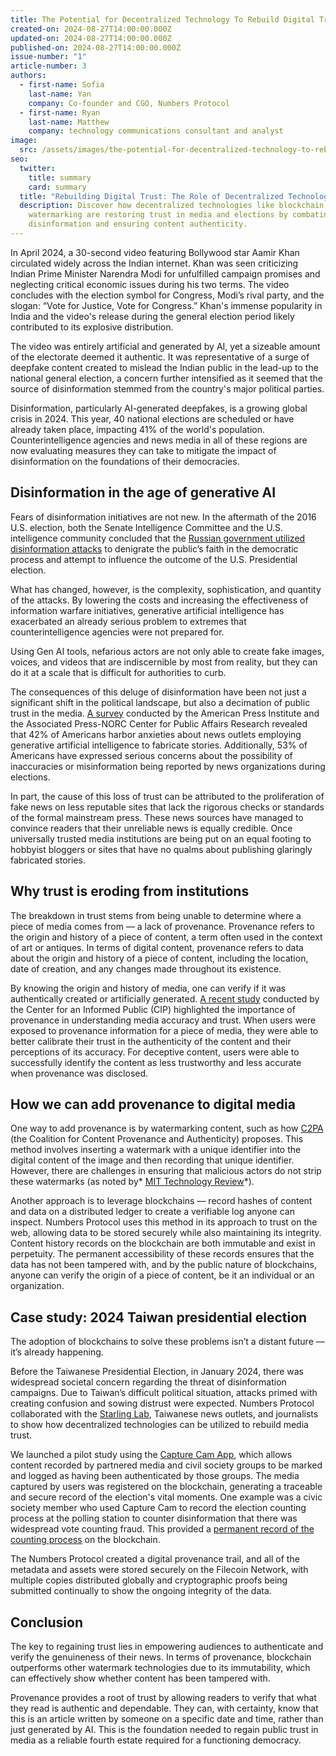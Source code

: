 ```yaml
---
title: The Potential for Decentralized Technology To Rebuild Digital Trust
created-on: 2024-08-27T14:00:00.000Z
updated-on: 2024-08-27T14:00:00.000Z
published-on: 2024-08-27T14:00:00.000Z
issue-number: "1"
article-number: 3
authors:
  - first-name: Sofia
    last-name: Yan
    company: Co-founder and CGO, Numbers Protocol
  - first-name: Ryan
    last-name: Matthew
    company: technology communications consultant and analyst
image:
  src: /assets/images/the-potential-for-decentralized-technology-to-rebuild-media-trust-and-empower-content-creators.webp
seo:
  twitter:
    title: summary
    card: summary
  title: "Rebuilding Digital Trust: The Role of Decentralized Technology"
  description: Discover how decentralized technologies like blockchain and
    watermarking are restoring trust in media and elections by combating
    disinformation and ensuring content authenticity.
---
```

In April 2024, a 30-second video featuring Bollywood star Aamir Khan circulated widely across the Indian internet. Khan was seen criticizing Indian Prime Minister Narendra Modi for unfulfilled campaign promises and neglecting critical economic issues during his two terms. The video concludes with the election symbol for Congress, Modi’s rival party, and the slogan: “Vote for Justice, Vote for Congress.” Khan's immense popularity in India and the video's release during the general election period likely contributed to its explosive distribution.

The video was entirely artificial and generated by AI, yet a sizeable amount of the electorate deemed it authentic. It was representative of a surge of deepfake content created to mislead the Indian public in the lead-up to the national general election, a concern further intensified as it seemed that the source of disinformation stemmed from the country's major political parties.

Disinformation, particularly AI-generated deepfakes, is a growing global crisis in 2024. This year, 40 national elections are scheduled or have already taken place, impacting 41% of the world's population. Counterintelligence agencies and news media in all of these regions are now evaluating measures they can take to mitigate the impact of disinformation on the foundations of their democracies.

## Disinformation in the age of generative AI

Fears of disinformation initiatives are not new. In the aftermath of the 2016 U.S. election, both the Senate Intelligence Committee and the U.S. intelligence community concluded that the [Russian government utilized disinformation attacks](https://www.politico.com/news/2020/04/21/senate-intel-report-confirms-russia-aimed-to-help-trump-in-2016-198171) to denigrate the public’s faith in the democratic process and attempt to influence the outcome of the U.S. Presidential election.

What has changed, however, is the complexity, sophistication, and quantity of the attacks. By lowering the costs and increasing the effectiveness of information warfare initiatives, generative artificial intelligence has exacerbated an already serious problem to extremes that counterintelligence agencies were not prepared for.

Using Gen AI tools, nefarious actors are not only able to create fake images, voices, and videos that are indiscernible by most from reality, but they can do it at a scale that is difficult for authorities to curb.

The consequences of this deluge of disinformation have been not just a significant shift in the political landscape, but also a decimation of public trust in the media. [A survey](https://apnorc.org/topics/media-insight-project/) conducted by the American Press Institute and the Associated Press-NORC Center for Public Affairs Research revealed that 42% of Americans harbor anxieties about news outlets employing generative artificial intelligence to fabricate stories. Additionally, 53% of Americans have expressed serious concerns about the possibility of inaccuracies or misinformation being reported by news organizations during elections.

In part, the cause of this loss of trust can be attributed to the proliferation of fake news on less reputable sites that lack the rigorous checks or standards of the formal mainstream press. These news sources have managed to convince readers that their unreliable news is equally credible. Once universally trusted media institutions are being put on an equal footing to hobbyist bloggers or sites that have no qualms about publishing glaringly fabricated stories.

## Why trust is eroding from institutions

The breakdown in trust stems from being unable to determine where a piece of media comes from –– a lack of provenance. Provenance refers to the origin and history of a piece of content, a term often used in the context of art or antiques. In terms of digital content, provenance refers to data about the origin and history of a piece of content, including the location, date of creation, and any changes made throughout its existence.

By knowing the origin and history of media, one can verify if it was authentically created or artificially generated. [A recent study](https://www.cip.uw.edu/2024/02/21/provenance-synthetic-media-trust-perceptions/) conducted by the Center for an Informed Public (CIP) highlighted the importance of provenance in understanding media accuracy and trust. When users were exposed to provenance information for a piece of media, they were able to better calibrate their trust in the authenticity of the content and their perceptions of its accuracy. For deceptive content, users were able to successfully identify the content as less trustworthy and less accurate when provenance was disclosed.

## How we can add provenance to digital media

One way to add provenance is by watermarking content, such as how [C2PA](https://c2pa.org/) (the Coalition for Content Provenance and Authenticity) proposes. This method involves inserting a watermark with a unique identifier into the digital content of the image and then recording that unique identifier. However, there are challenges in ensuring that malicious actors do not strip these watermarks (as noted by* [MIT Technology Review](https://www.technologyreview.com/2023/08/09/1077516/watermarking-ai-trust-online/)*).

Another approach is to leverage blockchains –– record hashes of content and data on a distributed ledger to create a verifiable log anyone can inspect. Numbers Protocol uses this method in its approach to trust on the web, allowing data to be stored securely while also maintaining its integrity. Content history records on the blockchain are both immutable and exist in perpetuity. The permanent accessibility of these records ensures that the data has not been tampered with, and by the public nature of blockchains, anyone can verify the origin of a piece of content, be it an individual or an organization.

## Case study: 2024 Taiwan presidential election

The adoption of blockchains to solve these problems isn’t a distant future –– it’s already happening.

Before the Taiwanese Presidential Election, in January 2024, there was widespread societal concern regarding the threat of disinformation campaigns. Due to Taiwan’s difficult political situation, attacks primed with creating confusion and sowing distrust were expected. Numbers Protocol collaborated with the [Starling Lab](https://www.starlinglab.org/), Taiwanese news outlets, and journalists to show how decentralized technologies can be utilized to rebuild media trust.

We launched a pilot study using the [Capture Cam App](https://captureapp.xyz/), which allows content recorded by partnered media and civil society groups to be marked and logged as having been authenticated by those groups. The media captured by users was registered on the blockchain, generating a traceable and secure record of the election's vital moments. One example was a civic society member who used Capture Cam to record the election counting process at the polling station to counter disinformation that there was widespread vote counting fraud. This provided a [permanent record of the counting process](https://verify.numbersprotocol.io/asset-profile/bafybeifsvsdiu6srknxvcs3kpc2cssucfea6uysf36elmeq2k3qk5sp6re?nid=bafybeifsvsdiu6srknxvcs3kpc2cssucfea6uysf36elmeq2k3qk5sp6re) on the blockchain.

The Numbers Protocol created a digital provenance trail, and all of the metadata and assets were stored securely on the Filecoin Network, with multiple copies distributed globally and cryptographic proofs being submitted continually to show the ongoing integrity of the data.

## Conclusion

The key to regaining trust lies in empowering audiences to authenticate and verify the genuineness of their news. In terms of provenance, blockchain outperforms other watermark technologies due to its immutability, which can effectively show whether content has been tampered with.

Provenance provides a root of trust by allowing readers to verify that what they read is authentic and dependable. They can, with certainty, know that this is an article written by someone on a specific date and time, rather than just generated by AI. This is the foundation needed to regain public trust in media as a reliable fourth estate required for a functioning democracy.
